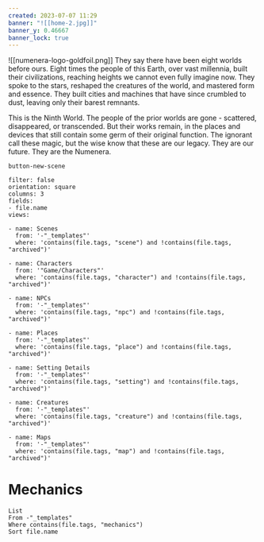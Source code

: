 ```yaml
---
created: 2023-07-07 11:29
banner: "![[home-2.jpg]]"
banner_y: 0.46667
banner_lock: true
---
```

![[numenera-logo-goldfoil.png]]
They say there have been eight worlds before ours. Eight times the people of this Earth, over vast millennia, built their civilizations, reaching heights we cannot even fully imagine now. They spoke to the stars, reshaped the creatures of the world, and mastered form and essence. They built cities and machines that have since crumbled to dust, leaving only their barest remnants.

This is the Ninth World. The people of the prior worlds are gone - scattered, disappeared, or transcended. But their works remain, in the places and devices that still contain some germ of their original function. The ignorant call these magic, but the wise know that these are our legacy. They are our future. They are the Numenera.

`button-new-scene`

```page-gallery
filter: false
orientation: square 
columns: 3
fields:
- file.name
views:

- name: Scenes
  from: '-"_templates"'
  where: 'contains(file.tags, "scene") and !contains(file.tags, "archived")'

- name: Characters
  from: '"Game/Characters"'
  where: 'contains(file.tags, "character") and !contains(file.tags, "archived")'

- name: NPCs
  from: '-"_templates"'
  where: 'contains(file.tags, "npc") and !contains(file.tags, "archived")'

- name: Places
  from: '-"_templates"'
  where: 'contains(file.tags, "place") and !contains(file.tags, "archived")'

- name: Setting Details
  from: '-"_templates"'
  where: 'contains(file.tags, "setting") and !contains(file.tags, "archived")'

- name: Creatures
  from: '-"_templates"'
  where: 'contains(file.tags, "creature") and !contains(file.tags, "archived")'

- name: Maps
  from: '-"_templates"'
  where: 'contains(file.tags, "map") and !contains(file.tags, "archived")'
```

# Mechanics
```dataview
List
From -"_templates"
Where contains(file.tags, "mechanics") 
Sort file.name
```